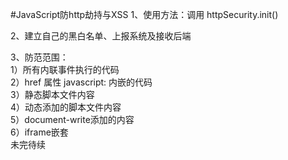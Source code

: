 #JavaScript防http劫持与XSS
1、使用方法：调用 httpSecurity.init()

2、建立自己的黑白名单、上报系统及接收后端

3、防范范围：  
   1）所有内联事件执行的代码    
   2）href 属性 javascript: 内嵌的代码  
   3）静态脚本文件内容   
   4）动态添加的脚本文件内容   
   5）document-write添加的内容   
   6）iframe嵌套  
   未完待续
